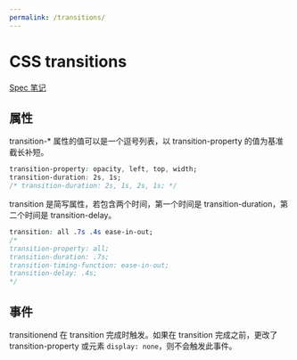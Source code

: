 ```yaml
---
permalink: /transitions/
---
```


# CSS transitions

[Spec 笔记](https://ynotes.github.io/css-transitions/)

## 属性

transition-* 属性的值可以是一个逗号列表，以 transition-property 的值为基准截长补短。

```css
transition-property: opacity, left, top, width;
transition-duration: 2s, 1s;
/* transition-duration: 2s, 1s, 2s, 1s; */
```

transition 是简写属性，若包含两个时间，第一个时间是 transition-duration，第二个时间是 transition-delay。

```css
transition: all .7s .4s ease-in-out;
/*
transition-property: all;
transition-duration: .7s;
transition-timing-function: ease-in-out;
transition-delay: .4s;
*/
```

## 事件

transitionend 在 transition 完成时触发。如果在 transition 完成之前，更改了 transition-property 或元素 `display: none`，则不会触发此事件。
